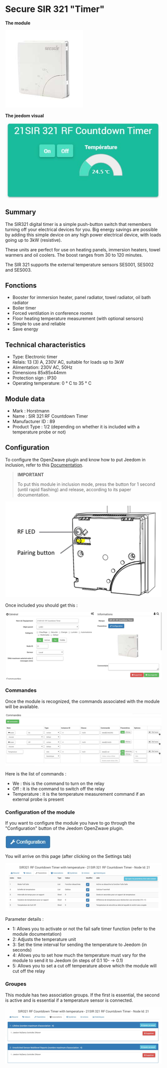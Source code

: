 # Secure SIR 321 "Timer"

**The module**

![module](images/secure.sir321/module.jpg)

**The jeedom visual**

![vuedefaut1](images/secure.sir321/vuedefaut1.jpg)

## Summary

The SIR321 digital timer is a simple push-button switch that remembers turning off your electrical devices for you. Big energy savings are possible by adding this simple device on any high power electrical device, with loads going up to 3kW (resistive).

These units are perfect for use on heating panels, immersion heaters, towel warmers and oil coolers. The boost ranges from 30 to 120 minutes.

The SIR 321 supports the external temperature sensors SES001, SES002 and SES003.

## Fonctions

-   Booster for immersion heater, panel radiator, towel radiator, oil bath radiator
-   Boiler timer
-   Forced ventilation in conference rooms
-   Floor heating temperature measurement (with optional sensors)
-   Simple to use and reliable
-   Save energy

## Technical characteristics

-   Type: Electronic timer
-   Relais: 13 (3) A, 230V AC, suitable for loads up to 3kW
-   Alimentation: 230V AC, 50Hz
-   Dimensions 85x85x44mm
-   Protection sign : IP30
-   Operating temperature: 0 ° C to 35 ° C

## Module data

-   Mark : Horstmann
-   Name : SIR 321 RF Countdown Timer
-   Manufacturer ID : 89
-   Product Type : 1/2 (depending on whether it is included with a temperature probe or not)

## Configuration

To configure the OpenZwave plugin and know how to put Jeedom in inclusion, refer to this [Documentation](https://doc.jeedom.com/en_US/plugins/automation%20protocol/openzwave/).
> **IMPORTANT**
>
> To put this module in inclusion mode, press the button for 1 second (until rapid flashing) and release, according to its paper documentation.

![inclusion](images/secure.sir321/inclusion.jpg)

Once included you should get this :

![Plugin Zwave](images/secure.sir321/information.jpg)

### Commandes

Once the module is recognized, the commands associated with the module will be available.

![Commands](images/secure.sir321/commandes.jpg)

Here is the list of commands :

-   We : this is the command to turn on the relay
-   Off : it is the command to switch off the relay
-   Temperature : it is the temperature measurement command if an external probe is present

### Configuration of the module

If you want to configure the module you have to go through the "Configuration" button of the Jeedom OpenZwave plugin.

![Setup plugin Zwave](images/plugin/bouton_configuration.jpg)

You will arrive on this page (after clicking on the Settings tab)

![Config1](images/secure.sir321/config1.jpg)

Parameter details :

-   1: Allows you to activate or not the fail safe timer function (refer to the module documentation)
-   2: Adjusts the temperature unit
-   3: Set the time interval for sending the temperature to Jeedom (in seconds)
-   4: Allows you to set how much the temperature must vary for the module to send it to Jeedom (in steps of 0.1 10- → 0.1)
-   5: Allows you to set a cut off temperature above which the module will cut off the relay

### Groupes

This module has two association groups. If the first is essential, the second is active and is essential if a temperature sensor is connected.

![Groupe](images/secure.sir321/groupe.jpg)

